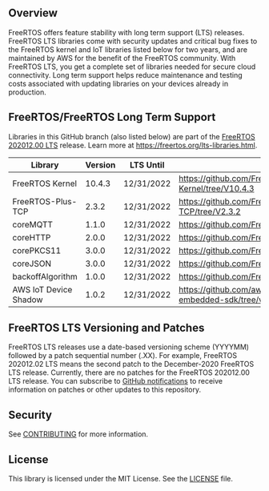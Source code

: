 ## Overview
FreeRTOS offers feature stability with long term support (LTS) releases. FreeRTOS LTS libraries come with security updates and critical bug fixes to the FreeRTOS kernel and IoT libraries listed below for two years, and are maintained by AWS for the benefit of the FreeRTOS community. With FreeRTOS LTS, you get a complete set of libraries needed for secure cloud connectivity. Long term support helps reduce maintenance and testing costs associated with updating libraries on your devices already in production.

## FreeRTOS/FreeRTOS Long Term Support

Libraries in this GitHub branch (also listed below) are part of the [FreeRTOS 202012.00 LTS](https://github.com/FreeRTOS/FreeRTOS-LTS/tree/202012-lts) release.  Learn more at https://freertos.org/lts-libraries.html.

| Library               | Version | LTS Until  | LTS Repo URL                                                             |
|-----------------------|---------|------------|---------------------------------------------------------------------------|
| FreeRTOS Kernel       | 10.4.3  | 12/31/2022 | https://github.com/FreeRTOS/FreeRTOS-Kernel/tree/V10.4.3                  |
| FreeRTOS-Plus-TCP     | 2.3.2   | 12/31/2022 | https://github.com/FreeRTOS/FreeRTOS-Plus-TCP/tree/V2.3.2                 |
| coreMQTT              | 1.1.0   | 12/31/2022 | https://github.com/FreeRTOS/coreMQTT/tree/v1.1.0                          |
| coreHTTP              | 2.0.0   | 12/31/2022 | https://github.com/FreeRTOS/coreHTTP/tree/v2.0.0                          |
| corePKCS11            | 3.0.0   | 12/31/2022 | https://github.com/FreeRTOS/corePKCS11/tree/v3.0.0                        |
| coreJSON              | 3.0.0   | 12/31/2022 | https://github.com/FreeRTOS/coreJSON/tree/v3.0.0                          |
| backoffAlgorithm      | 1.0.0   | 12/31/2022 | https://github.com/FreeRTOS/backoffAlgorithm/tree/v1.0.0                  |
| AWS IoT Device Shadow | 1.0.2   | 12/31/2022 | https://github.com/aws/Device-Shadow-for-AWS-IoT-embedded-sdk/tree/v1.0.2 |

## FreeRTOS LTS Versioning and Patches

FreeRTOS LTS releases use a date-based versioning scheme (YYYYMM) followed by a patch sequential number (.XX). For example, FreeRTOS 202012.02 LTS means the second patch to the December-2020 FreeRTOS LTS release. Currently, there are no patches for the FreeRTOS 202012.00 LTS release. You can subscribe to [GitHub notifications](https://docs.github.com/en/free-pro-team@latest/github/managing-subscriptions-and-notifications-on-github/about-notifications) to receive information on patches or other updates to this repository.   

## Security

See [CONTRIBUTING](CONTRIBUTING.md#security-issue-notifications) for more information.

## License

This library is licensed under the MIT License. See the [LICENSE](LICENSE.md) file.


